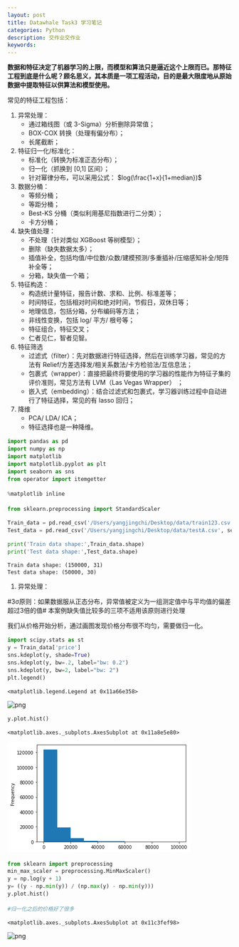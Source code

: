 ```yaml
---
layout: post
title: Datawhale Task3 学习笔记
categories: Python
description: 交作业交作业
keywords: 
---
```

**数据和特征决定了机器学习的上限，而模型和算法只是逼近这个上限而已。那特征工程到底是什么呢？顾名思义，其本质是一项工程活动，目的是最大限度地从原始数据中提取特征以供算法和模型使用。**

常见的特征工程包括：
1. 异常处理：
    - 通过箱线图（或 3-Sigma）分析删除异常值；
    - BOX-COX 转换（处理有偏分布）；
    - 长尾截断；
2. 特征归一化/标准化：
    - 标准化（转换为标准正态分布）；
    - 归一化（抓换到 [0,1] 区间）；
    - 针对幂律分布，可以采用公式： $log(\frac{1+x}{1+median})$
3. 数据分桶：
    - 等频分桶；
    - 等距分桶；
    - Best-KS 分桶（类似利用基尼指数进行二分类）；
    - 卡方分桶；
4. 缺失值处理：
    - 不处理（针对类似 XGBoost 等树模型）；
    - 删除（缺失数据太多）；
    - 插值补全，包括均值/中位数/众数/建模预测/多重插补/压缩感知补全/矩阵补全等；
    - 分箱，缺失值一个箱；
5. 特征构造：
    - 构造统计量特征，报告计数、求和、比例、标准差等；
    - 时间特征，包括相对时间和绝对时间，节假日，双休日等；
    - 地理信息，包括分箱，分布编码等方法；
    - 非线性变换，包括 log/ 平方/ 根号等；
    - 特征组合，特征交叉；
    - 仁者见仁，智者见智。
6. 特征筛选
    - 过滤式（filter）：先对数据进行特征选择，然后在训练学习器，常见的方法有 Relief/方差选择发/相关系数法/卡方检验法/互信息法；
    - 包裹式（wrapper）：直接把最终将要使用的学习器的性能作为特征子集的评价准则，常见方法有 LVM（Las Vegas Wrapper） ；
    - 嵌入式（embedding）：结合过滤式和包裹式，学习器训练过程中自动进行了特征选择，常见的有 lasso 回归；
7. 降维
    - PCA/ LDA/ ICA；
    - 特征选择也是一种降维。


```python
import pandas as pd
import numpy as np
import matplotlib
import matplotlib.pyplot as plt
import seaborn as sns
from operator import itemgetter

%matplotlib inline

from sklearn.preprocessing import StandardScaler
```


```python
Train_data = pd.read_csv('/Users/yangjingchi/Desktop/data/train123.csv', sep=" ")
Test_data = pd.read_csv('/Users/yangjingchi/Desktop/data/testA.csv', sep=" ")
```


```python
print('Train data shape:',Train_data.shape)
print('Test data shape:',Test_data.shape)
```

    Train data shape: (150000, 31)
    Test data shape: (50000, 30)


1. 异常处理：

#3σ原则：如果数据服从正态分布，异常值被定义为一组测定值中与平均值的偏差超过3倍的值# 本案例缺失值比较多的三项不适用该原则进行处理

我们从价格开始分析，通过画图发现价格分布很不均匀，需要做归一化。


```python
import scipy.stats as st
y = Train_data['price']
sns.kdeplot(y, shade=True)
sns.kdeplot(y, bw=.2, label="bw: 0.2")
sns.kdeplot(y, bw=2, label="bw: 2")
plt.legend()
```




    <matplotlib.legend.Legend at 0x11a66e358>




![png](output_7_1.png)



```python
y.plot.hist()
```




    <matplotlib.axes._subplots.AxesSubplot at 0x11a8e5e80>




![png](https://github.com/kikimushroom/kikimushroom.github.io/blob/master/images/py/task3/output_8_1.png?raw=true)



```python
from sklearn import preprocessing
min_max_scaler = preprocessing.MinMaxScaler()
y = np.log(y + 1) 
y= ((y - np.min(y)) / (np.max(y) - np.min(y)))
y.plot.hist()

#归一化之后的价格好了很多
```




    <matplotlib.axes._subplots.AxesSubplot at 0x11c3fef98>




![png](output_9_1.png)



